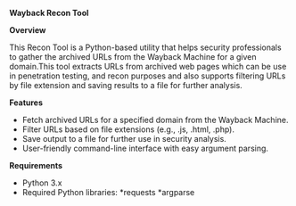 ********Wayback Recon Tool********

****Overview****

This Recon Tool is a Python-based utility that helps security professionals to gather the archived URLs from the Wayback Machine for a given domain.This tool extracts URLs from archived web pages which can be use in penetration testing, and recon purposes and also supports filtering URLs by file extension and saving results to a file for further analysis.


****Features****

* Fetch archived URLs for a specified domain from the Wayback Machine.
* Filter URLs based on file extensions (e.g., .js, .html, .php).
* Save output to a file for further use in security analysis.
* User-friendly command-line interface with easy argument parsing.

****Requirements****

* Python 3.x
* Required Python libraries:
    *requests
    *argparse
